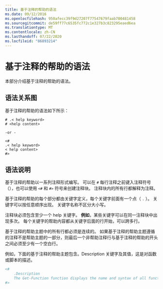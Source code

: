 ```yaml
---
title: 基于注释的帮助的语法
ms.date: 09/12/2016
ms.openlocfilehash: 950afecc39f9d27207f77547679faab700481458
ms.sourcegitcommit: de59ff77c6535fc772c1e327b3c823295eaed6ea
ms.translationtype: MT
ms.contentlocale: zh-CN
ms.lasthandoff: 07/22/2020
ms.locfileid: "86893214"
---
```

# <a name="syntax-of-comment-based-help"></a>基于注释的帮助的语法

本部分介绍基于注释的帮助的语法。

## <a name="syntax-diagram"></a>语法关系图

 基于注释的帮助的语法如下所示：

```
# .< help keyword>
# <help content>

-or -

<#
.< help keyword>
< help content>
#>
```

## <a name="syntax-description"></a>语法说明

 基于注释的帮助以一系列注释形式编写。 可以在 `#` 每行注释之前键入注释符号（），也可以使用 `<#` 和 `#>` 符号来创建注释块。 注释块内的所有行都解释为注释。

 基于注释的帮助的每个部分都由关键字定义，每个关键字前面有一个点（ `.` ）。 关键字可以按任意顺序出现。 关键字名称不区分大小写。

 注释块必须包含至少一个 help 关键字。 **例如**，某些关键字可以在同一注释块中出现多次。 每个关键字的帮助内容都从关键字后面的行开始，可以跨多行。

 基于注释的帮助主题中的所有行都必须是连续的。 如果基于注释的帮助主题遵循的注释不是帮助主题的一部分，则最后一个非帮助注释行与基于注释的帮助的开头之间必须至少有一个空白行。

 例如，下面的基于注释的帮助主题包含。Description 关键字及其值，这是对函数或脚本的描述。

```powershell
<#
    .Description
    The Get-Function function displays the name and syntax of all functions in the session.
#>
```
